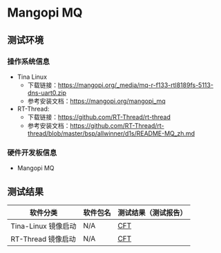 # Mangopi MQ

## 测试环境

### 操作系统信息

- Tina Linux
  - 下载链接：https://mangopi.org/_media/mq-r-f133-rtl8189fs-5113-dns-uart0.zip
  - 参考安装文档：https://mangopi.org/mangopi_mq
- RT-Thread:
  - 下载链接：https://github.com/RT-Thread/rt-thread
  - 参考安装文档：https://github.com/RT-Thread/rt-thread/blob/master/bsp/allwinner/d1s/README-MQ_zh.md

### 硬件开发板信息

- Mangopi MQ

## 测试结果

| 软件分类                       | 软件包名     | 测试结果（测试报告）        |
|----------------------------|--------------|---------------------------|
| Tina-Linux 镜像启动            | N/A          | [CFT][Tina]            |
| RT-Thread 镜像启动             | N/A          | [CFT][RT-Thread]       |

[Tina]: ./TinaLinux/README_zh.md
[RT-Thread]: ./RT-Thread/README_zh.md